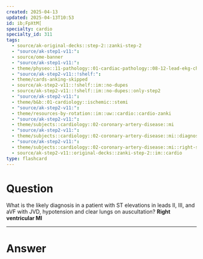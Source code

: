 ```yaml
---
created: 2025-04-13
updated: 2025-04-13T10:53
id: ib;FpXtM[
specialty: cardio
specialty_id: 311
tags:
  - source/ak-original-decks::step-2::zanki-step-2
  - "source/ak-step1-v11:": 
  - source/ome-banner
  - "source/ak-step1-v11:": 
  - theme/physeo::11-pathology::01-cardiac-pathology::08-12-lead-ekg-changes
  - "source/ak-step2-v11::!shelf:": 
  - theme/cards-anking-skipped
  - source/ak-step2-v11::!shelf::im::no-dupes
  - source/ak-step2-v11::!shelf::im::no-dupes::only-step2
  - "source/ak-step2-v11:": 
  - theme/b&b::01-cardiology::ischemic::stemi
  - "source/ak-step2-v11:": 
  - theme/resources-by-rotation::im::uw::cardio::cardio-zanki
  - "source/ak-step2-v11:": 
  - theme/subjects::cardiology::02-coronary-artery-disease::mi
  - "source/ak-step2-v11:": 
  - theme/subjects::cardiology::02-coronary-artery-disease::mi::diagnosis*::ekg-changes
  - "source/ak-step2-v11:": 
  - theme/subjects::cardiology::02-coronary-artery-disease::mi::right-sided-mi
  - source/ak-step2-v11::original-decks::zanki-step-2::im::cardio
type: flashcard
---
```


# Question
What is the likely diagnosis in a patient with ST elevations in leads II, III, and aVF with JVD, hypotension and clear lungs on auscultation?   **Right ventricular MI**

---

# Answer
